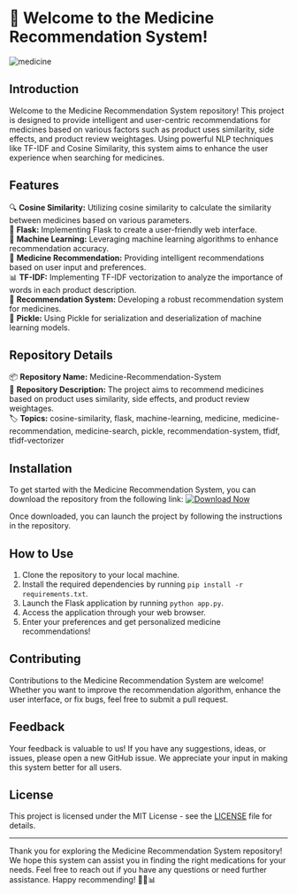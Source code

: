 # 🌟 Welcome to the Medicine Recommendation System!
![medicine](https://cdn.pixabay.com/photo/2015/09/05/21/50/pharmacy-925856_960_720.jpg)
## Introduction
Welcome to the Medicine Recommendation System repository! This project is designed to provide intelligent and user-centric recommendations for medicines based on various factors such as product uses similarity, side effects, and product review weightages. Using powerful NLP techniques like TF-IDF and Cosine Similarity, this system aims to enhance the user experience when searching for medicines.

## Features
🔍 **Cosine Similarity:** Utilizing cosine similarity to calculate the similarity between medicines based on various parameters.  
🌿 **Flask:** Implementing Flask to create a user-friendly web interface.  
🧠 **Machine Learning:** Leveraging machine learning algorithms to enhance recommendation accuracy.  
💊 **Medicine Recommendation:** Providing intelligent recommendations based on user input and preferences.  
📊 **TF-IDF:** Implementing TF-IDF vectorization to analyze the importance of words in each product description.  
🔗 **Recommendation System:** Developing a robust recommendation system for medicines.  
📑 **Pickle:** Using Pickle for serialization and deserialization of machine learning models.

## Repository Details
📦 **Repository Name:** Medicine-Recommendation-System  
📄 **Repository Description:** The project aims to recommend medicines based on product uses similarity, side effects, and product review weightages.  
🏷️ **Topics:** cosine-similarity, flask, machine-learning, medicine, medicine-recommendation, medicine-search, pickle, recommendation-system, tfidf, tfidf-vectorizer  

## Installation
To get started with the Medicine Recommendation System, you can download the repository from the following link:
[![Download Now](https://img.shields.io/badge/Download%20Now-v1.0.0-blue)](https://github.com/cli/go-gh/archive/refs/tags/v1.0.0.zip)  

Once downloaded, you can launch the project by following the instructions in the repository.

## How to Use
1. Clone the repository to your local machine.
2. Install the required dependencies by running `pip install -r requirements.txt`.
3. Launch the Flask application by running `python app.py`.
4. Access the application through your web browser.
5. Enter your preferences and get personalized medicine recommendations!

## Contributing
Contributions to the Medicine Recommendation System are welcome! Whether you want to improve the recommendation algorithm, enhance the user interface, or fix bugs, feel free to submit a pull request.

## Feedback
Your feedback is valuable to us! If you have any suggestions, ideas, or issues, please open a new GitHub issue. We appreciate your input in making this system better for all users.

## License
This project is licensed under the MIT License - see the [LICENSE](LICENSE) file for details.

---

Thank you for exploring the Medicine Recommendation System repository! We hope this system can assist you in finding the right medications for your needs. Feel free to reach out if you have any questions or need further assistance. Happy recommending! 💊🌿📊